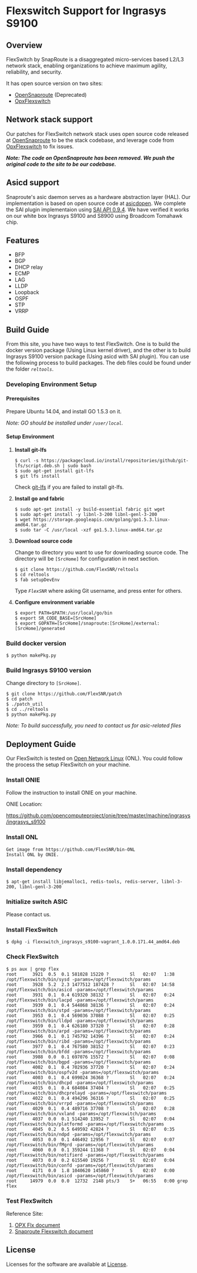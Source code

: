 # Flexswitch Support for Ingrasys S9100

## Overview
FlexSwitch by SnapRoute is a disaggregated micro-services based L2/L3 network stack, enabling organizations to achieve maximum agility, reliability, and security.

It has open source version on two sites: 
  - [OpenSnaproute] (Deprecated)
  - [OpxFlexswitch]

## Network stack support
Our patches for FlexSwitch network stack uses open source code released at [OpenSnaproute] to be the stack codebase, and leverage code from [OpxFlexswitch] to fix issues.

_**Note: The code on OpenSnaproute has been removed. We push the original code to the site to be our codebase.**_ 

## Asicd support
Snaproute's asic daemon serves as a hardware abstraction layer (HAL). Our implementation is based on open source code at [asicdopen]. We complete the SAI plugin implementaion using [SAI API 0.9.4]. We have verified it works on our white box Ingrasys S9100 and S8900 using Broadcom Tomahawk chip.

## Features
* BFP
* BGP
* DHCP relay
* ECMP
* LAG
* LLDP
* Loopback
* OSPF
* STP
* VRRP

## Build Guide
From this site, you have two ways to test FlexSwitch. One is to build the docker version package (Using Linux kernel driver), and the other is to build Ingrasys S9100 version package (Using asicd with SAI plugin).
You can use the following process to build packages. The deb files could be found under the folder *`reltools`*.

### Developing Environment Setup
#### Prerequisites
Prepare Ubuntu 14.04, and install GO 1.5.3 on it.

_Note: GO should be installed under `/user/local`._
#### Setup Environment
1. **Install git-lfs**
    ```
    $ curl -s https://packagecloud.io/install/repositories/github/git-lfs/script.deb.sh | sudo bash
    $ sudo apt-get install git-lfs
    $ git lfs install
    ```
    Check [git-lfs] if you are failed to install git-lfs.
2. **Install go and fabric**
    ```
    $ sudo apt-get install -y build-essential fabric git wget
    $ sudo apt-get install -y libnl-3-200 libnl-genl-3-200
    $ wget https://storage.googleapis.com/golang/go1.5.3.linux-amd64.tar.gz
    $ sudo tar -C /usr/local -xzf go1.5.3.linux-amd64.tar.gz
    ```
3. **Download source code**

    Change to directory you want to use for downloading source code. The directory will be `[SrcHome]` for configuration in next section.
    ```
    $ git clone https://github.com/FlexSNR/reltools
    $ cd reltools
    $ fab setupDevEnv
    ```
    Type *`FlexSNR`* where asking Git username, and press enter for others.

4. **Configure environment variable**
    ```
    $ export PATH=$PATH:/usr/local/go/bin
    $ export SR_CODE_BASE=[SrcHome]
    $ export GOPATH=[SrcHome]/snaproute:[SrcHome]/external:[SrcHome]/generated
    ```

### Build docker version
```
$ python makePkg.py
```

### Build Ingrasys S9100 version
Change directory to `[SrcHome]`.
```
$ git clone https://github.com/FlexSNR/patch
$ cd patch
$ ./patch_util
$ cd ../reltools
$ python makePkg.py
```
_Note: To build successfully, you need to contact us for asic-related files_
## Deployment Guide
Our FlexSwitch is tested on [Open Network Linux] (ONL). You could follow the process the setup FlexSwitch on your machine.
### Install ONIE
Follow the instruction to install ONIE on your machine.

ONIE Location:

https://github.com/opencomputeproject/onie/tree/master/machine/ingrasys/ingrasys_s9100
### Install ONL
```
Get image from https://github.com/FlexSNR/bin-ONL
Install ONL by ONIE.
```
### Install dependency
```
$ apt-get install libjemalloc1, redis-tools, redis-server, libnl-3-200, libnl-genl-3-200
```
### Initialize switch ASIC
Please contact us.
### Install FlexSwitch
```
$ dpkg -i flexswitch_ingrasys_s9100-vagrant_1.0.0.171.44_amd64.deb
```
### Check FlexSwitch
```
$ ps aux | grep flex
root      3921  0.5  0.1 581028 15220 ?        Sl   02:07   1:38 /opt/flexswitch/bin/sysd -params=/opt/flexswitch/params
root      3928  5.2  2.3 1477512 187428 ?      Sl   02:07  14:58 /opt/flexswitch/bin/asicd -params=/opt/flexswitch/params
root      3931  0.1  0.4 619320 38132 ?        Sl   02:07   0:24 /opt/flexswitch/bin/lacpd -params=/opt/flexswitch/params
root      3939  0.1  0.4 544868 38136 ?        Sl   02:07   0:24 /opt/flexswitch/bin/stpd -params=/opt/flexswitch/params
root      3953  0.1  0.4 569036 37088 ?        Sl   02:07   0:25 /opt/flexswitch/bin/lldpd -params=/opt/flexswitch/params
root      3959  0.1  0.4 626180 37320 ?        Sl   02:07   0:28 /opt/flexswitch/bin/arpd -params=/opt/flexswitch/params
root      3966  0.1  0.1 745792 14396 ?        Sl   02:07   0:24 /opt/flexswitch/bin/ribd -params=/opt/flexswitch/params
root      3977  0.1  0.4 767580 38152 ?        Sl   02:07   0:23 /opt/flexswitch/bin/bfdd -params=/opt/flexswitch/params
root      3988  0.0  0.1 697076 15572 ?        Sl   02:07   0:08 /opt/flexswitch/bin/bgpd -params=/opt/flexswitch/params
root      4002  0.1  0.4 702936 37720 ?        Sl   02:07   0:24 /opt/flexswitch/bin/ospfv2d -params=/opt/flexswitch/params
root      4003  0.1  0.4 699024 36368 ?        Sl   02:07   0:24 /opt/flexswitch/bin/dhcpd -params=/opt/flexswitch/params
root      4015  0.1  0.4 684084 37404 ?        Sl   02:07   0:25 /opt/flexswitch/bin/dhcprelayd -params=/opt/flexswitch/params
root      4022  0.1  0.4 494296 36316 ?        Sl   02:07   0:25 /opt/flexswitch/bin/vrrpd -params=/opt/flexswitch/params
root      4029  0.1  0.4 489716 37708 ?        Sl   02:07   0:28 /opt/flexswitch/bin/vxland -params=/opt/flexswitch/params
root      4037  0.0  0.1 514240 13952 ?        Sl   02:07   0:04 /opt/flexswitch/bin/platformd -params=/opt/flexswitch/params
root      4045  0.2  0.5 649592 42824 ?        Sl   02:07   0:35 /opt/flexswitch/bin/ndpd -params=/opt/flexswitch/params
root      4053  0.0  0.1 446492 12956 ?        Sl   02:07   0:07 /opt/flexswitch/bin/fMgrd -params=/opt/flexswitch/params
root      4060  0.0  0.1 359244 11368 ?        Sl   02:07   0:04 /opt/flexswitch/bin/notifierd -params=/opt/flexswitch/params
root      4073  0.0  0.2 615540 19256 ?        Sl   02:07   0:04 /opt/flexswitch/bin/confd -params=/opt/flexswitch/params
root      4171  0.0  1.8 1040620 145860 ?      S    02:07   0:00 /opt/flexswitch/bin/asicd -params=/opt/flexswitch/params
root     14979  0.0  0.0  12732  2148 pts/3    S+   06:55   0:00 grep flex
```
### Test FlexSwitch
Reference Site:
1. [OPX Flx document]
2. [Snaproute Flexswitch document]
## License
Licenses for the software are available at [License](/LICENSE).

[OpenSnaproute]: <https://github.com/OpenSnaproute>
[OpxFlexswitch]: <https://github.com/open-switch>
[asicdopen]: <https://github.com/skotha-lnkd/asicdopen>
[SAI API 0.9.4]: <https://github.com/opencomputeproject/SAI>
[Open Network Linux]: <http://opennetlinux.org/>
[git-lfs]: <https://packagecloud.io/github/git-lfs/install>
[OPX Flx document]: <https://open-switch.github.io/flx-docs/developer.html>
[Snaproute Flexswitch document]: <http://docs.snaproute.com/index.html>
